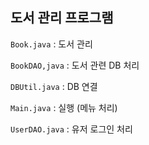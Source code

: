 ## 도서 관리 프로그램

`Book.java` : 도서 관리

`BookDAO,java` : 도서 관련 DB 처리

`DBUtil.java` : DB 연결

`Main.java` : 실행 (메뉴 처리)

`UserDAO.java` : 유저 로그인 처리
